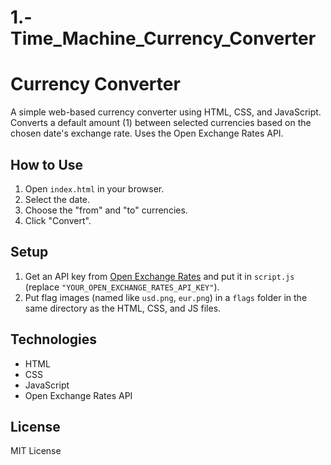 # 1.-Time_Machine_Currency_Converter

# Currency Converter

A simple web-based currency converter using HTML, CSS, and JavaScript. Converts a default amount (1) between selected currencies based on the chosen date's exchange rate. Uses the Open Exchange Rates API.

## How to Use

1.  Open `index.html` in your browser.
2.  Select the date.
3.  Choose the "from" and "to" currencies.
4.  Click "Convert".

## Setup

1.  Get an API key from [Open Exchange Rates](https://openexchangerates.org/) and put it in `script.js` (replace `"YOUR_OPEN_EXCHANGE_RATES_API_KEY"`).
2.  Put flag images (named like `usd.png`, `eur.png`) in a `flags` folder in the same directory as the HTML, CSS, and JS files.

## Technologies

*   HTML
*   CSS
*   JavaScript
*   Open Exchange Rates API

## License

MIT License
